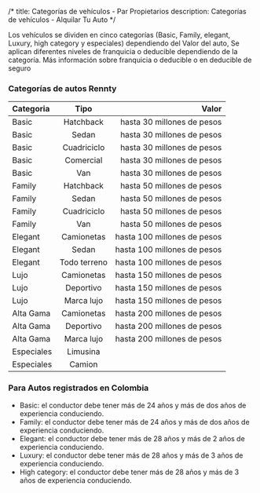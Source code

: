 /*
title: Categorías de vehículos - Par Propietarios
description: Categorías de vehículos - Alquilar Tu Auto
*/

Los vehículos se dividen en cinco categorías (Basic, Family, elegant, Luxury, high category y especiales) dependiendo del Valor del auto, Se aplican diferentes niveles de franquicia o deducible dependiendo de la categoría. Más información sobre franquicia o deducible  o en deducible de seguro

### Categorías de autos Rennty

| Categoria  | Tipo  | Valor |
|:------------- |:---------------:| -------------:|
| Basic      | Hatchback |        hasta 30 millones de pesos |
| Basic      | Sedan        |         hasta 30 millones de pesos |
| Basic | Cuadriciclo       |            hasta 30 millones de pesos|
| Basic | Comercial       |            hasta 30 millones de pesos|
| Basic | Van       |            hasta 30 millones de pesos|
| Family      | Hatchback |        hasta 50  millones de pesos |
| Family      | Sedan        |         hasta 50  millones de pesos |
| Family | Cuadriciclo       |            hasta 50  millones de pesos|
| Family | Van       |            hasta 50  millones de pesos|
| Elegant | Camionetas       |            hasta 100   millones de pesos|
| Elegant | Sedan       |            hasta 100   millones de pesos|
| Elegant | Todo terreno       |            hasta 100   millones de pesos|
| Lujo | Camionetas       |            hasta 150    millones de pesos|
| Lujo | Deportivo       |            hasta 150    millones de pesos|
| Lujo | Marca lujo       |            hasta 150    millones de pesos|
| Alta Gama | Camionetas       |            hasta 200    millones de pesos|
| Alta Gama  | Deportivo       |            hasta 200    millones de pesos|
| Alta Gama  | Marca lujo       |            hasta 200    millones de pesos|
| Especiales | Limusina       |           |
| Especiales  | Camion      |            |

### Para Autos registrados en Colombia

* Basic: el conductor debe tener más de 24 años y más de dos años de experiencia conduciendo.
* Family: el conductor debe tener más de 24 años y más de dos años de experiencia conduciendo.
* Elegant: el conductor debe tener más de 28 años y más de 2 años de experiencia conduciendo.
* Luxury: el conductor debe tener más de 28 años y más de 3 años de experiencia conduciendo.
* High category: el conductor debe tener más de 28 años y más de 3 años de experiencia conduciendo.
